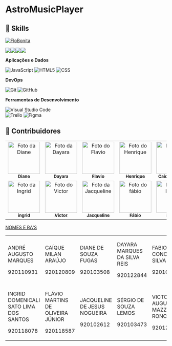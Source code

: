 # AstroMusicPlayer
## 🚀 Skills
[![FloBonita](https://github-readme-stats.vercel.app/api/top-langs/?username=iuricode&hide=html&layout=compact&theme=radical)](https://github.com/FloBonita/AstroMusicPlayer/)

<img src="https://img.shields.io/badge/GitHub-100000?style=for-the-badge&logo=github&logoColor=white" /><a href="https://www.figma.com/file/OWHhOz9WaMQj87fO9RColt/PlayerMusic?node-id=0%3A1"><img src="https://img.shields.io/badge/figma-%23F24E1E.svg?style=for-the-badge&logo=figma&logoColor=white" /></a><a href="https://astromusicplayer.tk/"><img src="https://img.shields.io/badge/Amazon_AWS-232F3E?style=for-the-badge&logo=amazon-aws&logoColor=white"/></a><a href="https://trello.com/b/R7hzjttr/potatos"><img src="https://img.shields.io/badge/Trello-%23026AA7.svg?style=for-the-badge&logo=Trello&logoColor=white" /></a>

**Aplicações e Dados**
  
  ![JavaScript](https://img.shields.io/badge/-JavaScript-333333?style=flat&logo=javascript)
  ![HTML5](https://img.shields.io/badge/-HTML5-333333?style=flat&logo=HTML5)
  ![CSS](https://img.shields.io/badge/-CSS-333333?style=flat&logo=CSS3&logoColor=1572B6)  

**DevOps**

  ![Git](https://img.shields.io/badge/-Git-333333?style=flat&logo=git)
  ![GitHub](https://img.shields.io/badge/-GitHub-333333?style=flat&logo=github)
  

**Ferramentas de Desenvolvimento**

  ![Visual Studio Code](https://img.shields.io/badge/-Visual%20Studio%20Code-333333?style=flat&logo=visual-studio-code&logoColor=007ACC)  
  ![Trello](https://img.shields.io/badge/-Trello-333333?style=flat&logo=trello&logoColor=007ACC)
  ![Figma](https://img.shields.io/badge/-Figma-333333?style=flat&logo=figma&logoColor=007ACC)
  


## 🌈 Contribuidores<br>

<table>
  <tr>
    <td align="center">
      <a href="#">
        <img src="https://i.pinimg.com/originals/19/d1/6a/19d16abbd0ad71e3c0bde577ad163717.jpg" width="100px;" alt="Foto da Diane"/><br>
        <sub>
          <b>Diane</b>
        </sub>
      </a>
    </td>
    <td align="center">
      <a href="#">
        <img src="https://scontent.fcgh2-1.fna.fbcdn.net/v/t1.18169-9/11095079_1034521893308558_2754572611943174367_n.jpg?_nc_cat=107&ccb=1-5&_nc_sid=8bfeb9&_nc_eui2=AeEMLlyqvU3EmWGHpeisKjsPzAN_rczpamjMA3-tzOlqaBaUQZlHG1VerjtQx8ZmM3bCNBGUVkF3GL6TuU5IlNgd&_nc_ohc=dX81N7-afrEAX-LVvcL&_nc_ht=scontent.fcgh2-1.fna&oh=8ba4b37bf0f26eb95753fd74486f115b&oe=617E9031" width="100px;" alt="Foto da Dayara"/><br>
        <sub>
          <b>Dayara</b>
        </sub>
      </a>
    </td>
    <td align="center">
      <a href="#">
        <img src="https://scontent.fcgh2-1.fna.fbcdn.net/v/t1.6435-9/74632397_2407450932693391_4052974154050174976_n.jpg?_nc_cat=111&ccb=1-5&_nc_sid=09cbfe&_nc_eui2=AeGTPf3_g0IwBiTrWhFDHG_uty1VrMA3z0i3LVWswDfPSPffgwxA-S6jQTBLww6cfyT-CilvsfLsjZBjy6u6pjFX&_nc_ohc=qVQswCbvyJ0AX-4bWkc&_nc_ht=scontent.fcgh2-1.fna&oh=1d889c755c5061278c0b6ff6e43195ae&oe=617F2274" width="100px;" alt="Foto do Flavio"/><br>
        <sub>
          <b>Flavio</b>
        </sub>
      </a>
    </td>
    <td align="center">
      <a href="#">
        <img src="https://scontent.fcgh23-1.fna.fbcdn.net/v/t1.6435-1/c0.0.160.160a/p160x160/66528653_1470839983074517_8379153832088698880_n.jpg?_nc_cat=109&ccb=1-5&_nc_sid=7206a8&_nc_eui2=AeEp3ho48Re2oUiwJCg3ebl1wxVUnLEzo_zDFVScsTOj_NpGN78Xd6CNqLdAJvJFVYp8VV7OMCZEhjTOd7mLJG9B&_nc_ohc=In15GiGZ0fsAX9sOnge&_nc_ht=scontent.fcgh23-1.fna&oh=aaaa02a8a20aeb105729fecce0bcad57&oe=617F96D3" width="100px;" alt="Foto do Henrique"/><br>
        <sub>
          <b>Henrique</b>
        </sub>
      </a>
    </td>
    <td align="center">
      <a href="#">
        <img src="https://media-exp1.licdn.com/dms/image/C4D03AQHraFPQ_BDfLA/profile-displayphoto-shrink_800_800/0/1611338546987?e=1639612800&v=beta&t=p9pUi5Wj7-SPb7JwqO15xmDO9merWhPBsp8PAAiB9lk" width="100px;" alt="Foto da "/><br>
        <sub>
          <b>Caique Millan</b>
        </sub>
      </a>
    </td>
    <td align="center">
      <a href="#">
        <img src="https://scontent.fcgh2-1.fna.fbcdn.net/v/t1.6435-9/131130723_4064736650206516_4821634501055049104_n.jpg?_nc_cat=104&ccb=1-5&_nc_sid=09cbfe&_nc_eui2=AeEt8ylLKf4KaRdv6qmpZvTCizYt3rMrl7eLNi3esyuXtz5Wzkauq1HZiRnyIleIhTZ6Wt3iYzK81hZMBcdImPI7&_nc_ohc=xfmaWmuXukcAX9rWSKz&_nc_ht=scontent.fcgh2-1.fna&oh=2f0da90539ba22ffe653182897f635e7&oe=617D9870" width="100px;" alt="Foto do Sergio"/><br>
        <sub>
          <b>Sergio</b>
        </sub>
      </a>
    </td>    
  </tr>
  <tr>
    <td align="center">
      <a href="#">
        <img src="https://i.pinimg.com/236x/c5/ee/95/c5ee95e45c6f6d9042962da4b5915296.jpg" width="100px;" alt="Foto da Ingrid"/><br>
        <sub>
          <b>ingrid</b>
        </sub>
      </a>
    </td>
    <td align="center">
      <a href="#">
        <img src="https://media-exp1.licdn.com/dms/image/C4E03AQFBDIVKKj7Fcw/profile-displayphoto-shrink_200_200/0/1634255720783?e=1639612800&v=beta&t=764i7859jP_Cqewf6inFvPPA3M9DRlKxtcMfPR8ciXE" width="100px;" alt="Foto do Victor"/><br>
        <sub>
          <b>Victor</b>
        </sub>
      </a>
    </td>
    <td align="center">
      <a href="#">
        <img src="https://media-exp1.licdn.com/dms/image/C5603AQFsGO82KbEtkg/profile-displayphoto-shrink_800_800/0/1634249982676?e=1639612800&v=beta&t=UX9JV0wp9qiC0_0RgZOb7gxXqLZPzzzsD8ktKcOKfJE" width="100px;" alt="Foto da Jacqueline"/><br>
        <sub>
          <b>Jacqueline</b>
        </sub>
      </a>
    </td>
    <td align="center">
      <a href="#">
        <img src="https://scontent.fgru16-1.fna.fbcdn.net/v/t1.6435-9/240887673_1286952935093165_4496525023150629514_n.jpg?_nc_cat=100&ccb=1-5&_nc_sid=09cbfe&_nc_eui2=AeG6ukpbjxjxVOPvBFTX1QRCNakFYxYOp3M1qQVjFg6nc-IDvi_DHQZSsCI7gazD9bIXw3htyQV3fA9MMoCvhl-P&_nc_ohc=2xGIj1adazgAX8mc2E-&_nc_ht=scontent.fgru16-1.fna&oh=e278a354a8927fa578a6d370170cd0d1&oe=618FEFD8" width="100px;" alt="Foto do fábio"/><br>
        <sub>
          <b>Fábio</b>
        </sub>
      </a>
    </td>
    <td align="center">
      <a href="#">
        <img src="" width="100px;" alt="Foto da Ingrid"/><br>
        <sub>
          <b>ingrid</b>
        </sub>
      </a>
    </td>
  </tr>
</table>
<table>
  <tr>
    <a href="https://pastebin.com/7zrhY9ub"><p>NOMES E RA'S</p></a>
    <td>
      <p>ANDRÉ AUGUSTO MARQUES</p><p>920110931</p>
    </td>
     <td>
      <p>CAÍQUE MILAN ARAÚJO</p><p>920120809</p>
    </td>
     <td>
      <p>DIANE DE SOUZA FUGAS</p><p>920103508</p>
    </td>
     <td>
      <p>DAYARA MARQUES DA SILVA REIS </p><p>920122844</p>
    </td>
     <td>
      <p>FABIO CONCEIÇÃO SILVA</p><p>920105347</p>
    </td>
     <td>
      <p>HENRIQUE DUTRA TEIXEIRA</p><p>920113454</p>
    </td>    
  </tr>
  <tr>
    <td>
      <p>INGRID DOMENICALI SATO LIMA DOS SANTOS</p><p>920118078</p>
    </td>
    <td>
      <p>FLÁVIO MARTINS DE OLIVEIRA JÚNIOR</p><p>920118587</p>
    </td>
    <td>
      <p>JACQUELINE DE JESUS NOGUEIRA</p><p>920102612</p>
    </td>
    <td>
      <p>SÉRGIO DE SOUZA LEMOS</p><p>920103473</p>
    </td>
    <td>
      <p>VICTOR AUGUSTO MAZZA RONCHI</p><p>920123341</p>
    </td>
  </tr>
  

</table>

 
